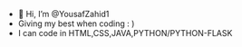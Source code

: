 - 👋 Hi, I’m @YousafZahid1
- Giving my best when coding : )
- I can code in HTML,CSS,JAVA,PYTHON/PYTHON-FLASK
<!---
YousafZahid1/YousafZahid1 is a ✨ special ✨ repository because its `README.md` (this file) appears on your GitHub profile.
You can click the Preview link to take a look at your changes.
--->
